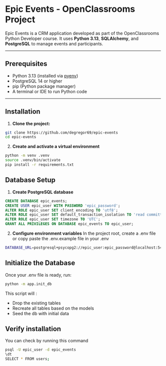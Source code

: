 # Epic Events - OpenClassrooms Project

Epic Events is a CRM application developed as part of the OpenClassrooms Python Developer course. It uses **Python 3.13**, **SQLAlchemy**, and **PostgreSQL** to manage events and participants.

---

## Prerequisites

- Python 3.13 (installed via [pyenv](https://github.com/pyenv/pyenv))
- PostgreSQL 14 or higher
- pip (Python package manager)
- A terminal or IDE to run Python code

---

## Installation

1. **Clone the project:**

```bash
git clone https://github.com/degregor69/epic-events
cd epic-events
```

2. **Create and activate a virtual environment**

```bash
python -m venv .venv
source .venv/bin/activate
pip install -r requirements.txt
```

## Database Setup

1. **Create PostgreSQL database**

```sql
CREATE DATABASE epic_events;
CREATE USER epic_user WITH PASSWORD 'epic_password';
ALTER ROLE epic_user SET client_encoding TO 'utf8';
ALTER ROLE epic_user SET default_transaction_isolation TO 'read committed';
ALTER ROLE epic_user SET timezone TO 'UTC';
GRANT ALL PRIVILEGES ON DATABASE epic_events TO epic_user;
```

2. **Configure environment variables**
   In the project root, create a .env file or copy paste the .env.example file in your .env

```bash
DATABASE_URL=postgresql+psycopg2://epic_user:epic_password@localhost:5432/epic_events
```

## Initialize the Database

Once your .env file is ready, run:

```bash
python -m app.init_db
```

This script will :

- Drop the existing tables
- Recreate all tables based on the models
- Seed the db with initial data

## Verify installation

You can check by running this command

```bash
psql -U epic_user -d epic_events
\dt
SELECT * FROM users;
```
